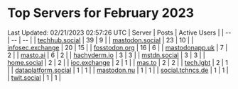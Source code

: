 # Top Servers for February 2023
Last Updated: 02/21/2023 02:57:26 UTC
| Server | Posts | Active Users |
| -- | -- | -- |
| [techhub.social](https://techhub.social/tags/PowerShell) | 39 | 9 |
| [mastodon.social](https://mastodon.social/tags/PowerShell) | 23 | 10 |
| [infosec.exchange](https://infosec.exchange/tags/PowerShell) | 20 | 15 |
| [fosstodon.org](https://fosstodon.org/tags/PowerShell) | 16 | 6 |
| [mastodonapp.uk](https://mastodonapp.uk/tags/PowerShell) | 7 | 2 |
| [masto.ai](https://masto.ai/tags/PowerShell) | 6 | 2 |
| [hachyderm.io](https://hachyderm.io/tags/PowerShell) | 3 | 3 |
| [mstdn.social](https://mstdn.social/tags/PowerShell) | 3 | 3 |
| [home.social](https://home.social/tags/PowerShell) | 2 | 2 |
| [ioc.exchange](https://ioc.exchange/tags/PowerShell) | 2 | 1 |
| [mas.to](https://mas.to/tags/PowerShell) | 2 | 2 |
| [tech.lgbt](https://tech.lgbt/tags/PowerShell) | 2 | 1 |
| [dataplatform.social](https://dataplatform.social/tags/PowerShell) | 1 | 1 |
| [mastodon.nu](https://mastodon.nu/tags/PowerShell) | 1 | 1 |
| [social.tchncs.de](https://social.tchncs.de/tags/PowerShell) | 1 | 1 |
| [twit.social](https://twit.social/tags/PowerShell) | 1 | 1 |
